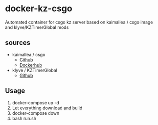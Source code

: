# docker-kz-csgo
Automated container for csgo kz server based on kaimallea / csgo image and klyve/KZTimerGlobal mods

## sources
- kaimallea / csgo
  - [Github](https://github.com/kaimallea/csgo)
  - [Dockerhub](https://hub.docker.com/r/kmallea/csgo)
- klyve / KZTimerGlobal
  - [Github](https://github.com/klyve/KZTimerGlobal)

## Usage
1. docker-compose up -d
2. Let everything download and build
3. docker-compose down
4. bash run.sh
